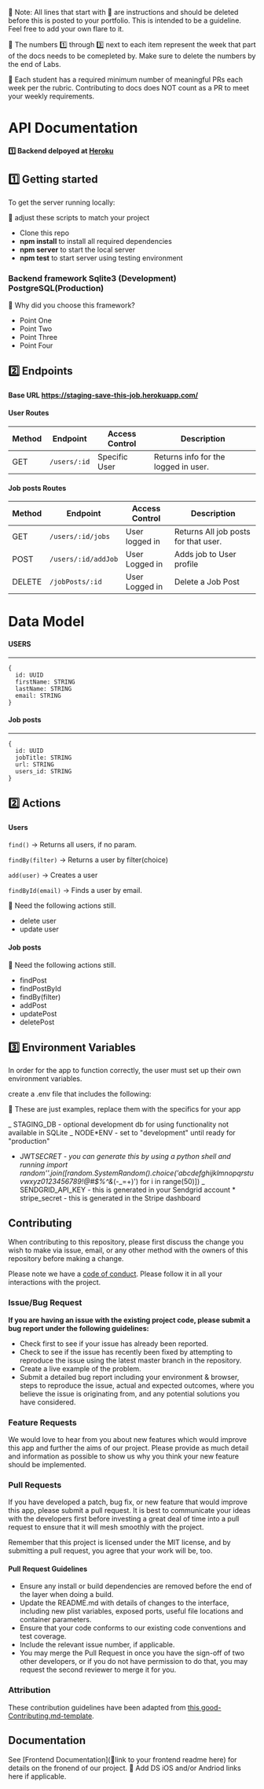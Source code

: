 🚫 Note: All lines that start with 🚫 are instructions and should be deleted before this is posted to your portfolio. This is intended to be a guideline. Feel free to add your own flare to it.

🚫 The numbers 1️⃣ through 3️⃣ next to each item represent the week that part of the docs needs to be comepleted by. Make sure to delete the numbers by the end of Labs.

🚫 Each student has a required minimum number of meaningful PRs each week per the rubric. Contributing to docs does NOT count as a PR to meet your weekly requirements.

# API Documentation

#### 1️⃣ Backend delpoyed at [Heroku](https://dashboard.heroku.com/apps) <br>

## 1️⃣ Getting started

To get the server running locally:

🚫 adjust these scripts to match your project

- Clone this repo
- **npm install** to install all required dependencies
- **npm server** to start the local server
- **npm test** to start server using testing environment

### Backend framework Sqlite3 (Development) PostgreSQL(Production)

🚫 Why did you choose this framework?

- Point One
- Point Two
- Point Three
- Point Four

## 2️⃣ Endpoints

#### Base URL https://staging-save-this-job.herokuapp.com/

#### User Routes

| Method | Endpoint     | Access Control | Description                          |
| ------ | ------------ | -------------- | ------------------------------------ |
| GET    | `/users/:id` | Specific User  | Returns info for the logged in user. |

#### Job posts Routes

| Method | Endpoint            | Access Control | Description                          |
| ------ | ------------------- | -------------- | ------------------------------------ |
| GET    | `/users/:id/jobs`   | User logged in | Returns All job posts for that user. |
| POST   | `/users/:id/addJob` | User Logged in | Adds job to User profile             |
| DELETE | `/jobPosts/:id`     | User Logged in | Delete a Job Post                    |

# Data Model

#### USERS

---

```
{
  id: UUID
  firstName: STRING
  lastName: STRING
  email: STRING
}
```

#### Job posts

---

```
{
  id: UUID
  jobTitle: STRING
  url: STRING
  users_id: STRING
}
```

## 2️⃣ Actions

#### Users

`find()` -> Returns all users, if no param.

`findBy(filter)` -> Returns a user by filter(choice)

`add(user)` -> Creates a user

`findById(email)` -> Finds a user by email.

🚫 Need the following actions still.

- delete user
- update user

#### Job posts

🚫 Need the following actions still.

- findPost
- findPostById
- findBy(filter)
- addPost
- updatePost
- deletePost

## 3️⃣ Environment Variables

In order for the app to function correctly, the user must set up their own environment variables.

create a .env file that includes the following:

🚫 These are just examples, replace them with the specifics for your app

_ STAGING_DB - optional development db for using functionality not available in SQLite
_ NODE\*ENV - set to "development" until ready for "production"

- JWT*SECRET - you can generate this by using a python shell and running import random''.join([random.SystemRandom().choice('abcdefghijklmnopqrstuvwxyz0123456789!@#\$%^&amp;*(-_=+)') for i in range(50)])
  _ SENDGRID_API_KEY - this is generated in your Sendgrid account \* stripe_secret - this is generated in the Stripe dashboard

## Contributing

When contributing to this repository, please first discuss the change you wish to make via issue, email, or any other method with the owners of this repository before making a change.

Please note we have a [code of conduct](./code_of_conduct.md). Please follow it in all your interactions with the project.

### Issue/Bug Request

**If you are having an issue with the existing project code, please submit a bug report under the following guidelines:**

- Check first to see if your issue has already been reported.
- Check to see if the issue has recently been fixed by attempting to reproduce the issue using the latest master branch in the repository.
- Create a live example of the problem.
- Submit a detailed bug report including your environment & browser, steps to reproduce the issue, actual and expected outcomes, where you believe the issue is originating from, and any potential solutions you have considered.

### Feature Requests

We would love to hear from you about new features which would improve this app and further the aims of our project. Please provide as much detail and information as possible to show us why you think your new feature should be implemented.

### Pull Requests

If you have developed a patch, bug fix, or new feature that would improve this app, please submit a pull request. It is best to communicate your ideas with the developers first before investing a great deal of time into a pull request to ensure that it will mesh smoothly with the project.

Remember that this project is licensed under the MIT license, and by submitting a pull request, you agree that your work will be, too.

#### Pull Request Guidelines

- Ensure any install or build dependencies are removed before the end of the layer when doing a build.
- Update the README.md with details of changes to the interface, including new plist variables, exposed ports, useful file locations and container parameters.
- Ensure that your code conforms to our existing code conventions and test coverage.
- Include the relevant issue number, if applicable.
- You may merge the Pull Request in once you have the sign-off of two other developers, or if you do not have permission to do that, you may request the second reviewer to merge it for you.

### Attribution

These contribution guidelines have been adapted from [this good-Contributing.md-template](https://gist.github.com/PurpleBooth/b24679402957c63ec426).

## Documentation

See [Frontend Documentation](🚫link to your frontend readme here) for details on the fronend of our project.
🚫 Add DS iOS and/or Andriod links here if applicable.
